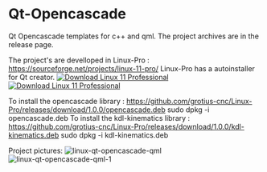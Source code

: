 
# Qt-Opencascade
Qt Opencascade templates for c++ and qml. 
The project archives are in the release page.

The project's are develloped in Linux-Pro : https://sourceforge.net/projects/linux-11-pro/
Linux-Pro has a autoinstaller for Qt creator.
[![Download Linux 11 Professional ](https://img.shields.io/sourceforge/dt/linux-11-pro.svg)](https://sourceforge.net/projects/linux-11-pro/files/latest/download)
[![Download Linux 11 Professional ](https://a.fsdn.com/con/app/sf-download-button)](https://sourceforge.net/projects/linux-11-pro/files/latest/download)

To install the opencascade library : https://github.com/grotius-cnc/Linux-Pro/releases/download/1.0.0/opencascade.deb
sudo dpkg -i opencascade.deb
To install the kdl-kinematics library : https://github.com/grotius-cnc/Linux-Pro/releases/download/1.0.0/kdl-kinematics.deb
sudo dpkg -i kdl-kinematics.deb

Project pictures:
![linux-qt-opencascade-qml](https://user-images.githubusercontent.com/44880102/115957076-76e6fd80-a4ce-11eb-846a-39459bfbefc5.jpg)
![linux-qt-opencascade-qml-1](https://user-images.githubusercontent.com/44880102/115957081-7babb180-a4ce-11eb-9cf0-cb1eecd98772.jpg)


